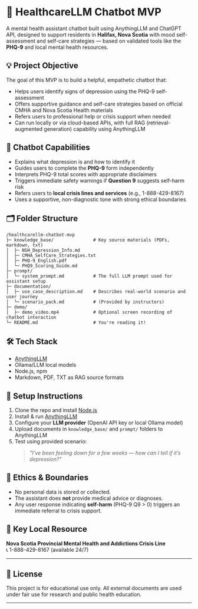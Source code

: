 # 🧠 HealthcareLLM Chatbot MVP

A mental health assistant chatbot built using AnythingLLM and ChatGPT API, designed to support residents in **Halifax, Nova Scotia** with mood self-assessment and self-care strategies — based on validated tools like the **PHQ-9** and local mental health resources.

## 💡 Project Objective

The goal of this MVP is to build a helpful, empathetic chatbot that:
- Helps users identify signs of depression using the PHQ-9 self-assessment
- Offers supportive guidance and self-care strategies based on official CMHA and Nova Scotia Health materials
- Refers users to professional help or crisis support when needed
- Can run locally or via cloud-based APIs, with full RAG (retrieval-augmented generation) capability using AnythingLLM

## 🧠 Chatbot Capabilities

- Explains what depression is and how to identify it
- Guides users to complete the **PHQ-9** form independently
- Interprets PHQ-9 total scores with appropriate disclaimers
- Triggers immediate safety warnings if **Question 9** suggests self-harm risk
- Refers users to **local crisis lines and services** (e.g., 1-888-429-8167)
- Uses a supportive, non-diagnostic tone with strong ethical boundaries

## 🗂️ Folder Structure

```
/healthcarellm-chatbot-mvp
├─ knowledge_base/               # Key source materials (PDFs, markdown, txt)
│  ├─ NSH_Depression_Info.md
│  ├─ CMHA_SelfCare_Strategies.txt
│  ├─ PHQ-9_English.pdf
│  └─ PHQ9_Scoring_Guide.md
├─ prompt/
│  └─ system_prompt.md           # The full LLM prompt used for assistant setup
├─ documentation/
│  ├─ use_case_description.md    # Describes real-world scenario and user journey
│  └─ scenario_pack.md           # (Provided by instructors)
├─ demo/
│  ├─ demo_video.mp4             # Optional screen recording of chatbot interaction
└─ README.md                     # You're reading it!
```

## 🛠️ Tech Stack

- [AnythingLLM](https://github.com/Mintplex-Labs/anything-llm)
- Ollama/LLM local models
- Node.js, npm
- Markdown, PDF, TXT as RAG source formats

## 🚀 Setup Instructions

1. Clone the repo and install [Node.js](https://nodejs.org/)
2. Install & run [AnythingLLM](https://github.com/Mintplex-Labs/anything-llm)
3. Configure your **LLM provider** (OpenAI API key or local Ollama model)
4. Upload documents in `knowledge_base/` and `prompt/` folders to AnythingLLM
5. Test using provided scenario:  
   > *"I’ve been feeling down for a few weeks — how can I tell if it’s depression?"*

## 🧷 Ethics & Boundaries

- No personal data is stored or collected.
- The assistant does **not** provide medical advice or diagnoses.
- Any user response indicating **self-harm** (PHQ-9 Q9 > 0) triggers an immediate referral to crisis support.

## 📍 Key Local Resource

**Nova Scotia Provincial Mental Health and Addictions Crisis Line**  
📞 1-888-429-8167 (available 24/7)

---

## 📝 License

This project is for educational use only. All external documents are used under fair use for research and public health education.

---
